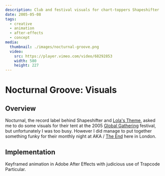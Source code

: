 ```yaml
---
description: Club and festival visuals for chart-toppers Shapeshifter
date: 2005-05-08
tags:
  - creative
  - animation
  - after-effects
  - concept
media:
  thumbnail: ./images/nocturnal-groove.png
  video:
    src: https://player.vimeo.com/video/68292853
    width: 580
    height: 227
---
```


# Nocturnal Groove: Visuals

## Overview

Nocturnal, the record label behind Shapeshifter and [Lola's Theme](https://youtube.com/watch?v=kIC0aQ56ASE), asked me to do some visuals for their tent at the 2005 [Global Gathering](http://globalgathering.com/) festival, but unfortunately I was too busy. However I did manage to put together something funky for their monthly night at AKA / [The End](http://endclub.com/) here in London.

## Implementation

Keyframed animation in Adobe After Effects with judicious use of Trapcode Particular.
